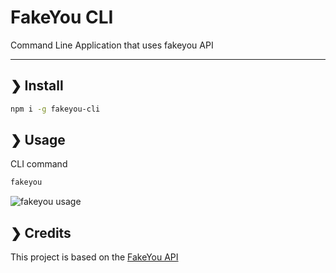 # FakeYou CLI

Command Line Application that uses fakeyou API

---------------

## ❯ Install

```bash
npm i -g fakeyou-cli
```

## ❯ Usage

CLI command

```bash
fakeyou
```

![fakeyou usage](https://user-images.githubusercontent.com/64508119/191682980-61e7df38-4e8a-4c92-b6dc-7c1097ccdb9f.gif)

## ❯ Credits

This project is based on the [FakeYou API](https://docs.fakeyou.com)
